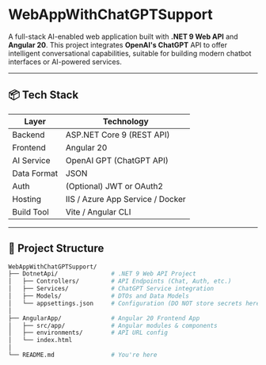 # WebAppWithChatGPTSupport

A full-stack AI-enabled web application built with **.NET 9 Web API** and **Angular 20**. This project integrates **OpenAI's ChatGPT** API to offer intelligent conversational capabilities, suitable for building modern chatbot interfaces or AI-powered services.

---

## 📦 Tech Stack

| Layer       | Technology               |
|-------------|--------------------------|
| Backend     | ASP.NET Core 9 (REST API)|
| Frontend    | Angular 20               |
| AI Service  | OpenAI GPT (ChatGPT API) |
| Data Format | JSON                     |
| Auth        | (Optional) JWT or OAuth2 |
| Hosting     | IIS / Azure App Service / Docker |
| Build Tool  | Vite / Angular CLI       |

---

## 📁 Project Structure

```bash
WebAppWithChatGPTSupport/
├── DotnetApi/               # .NET 9 Web API Project
│   ├── Controllers/         # API Endpoints (Chat, Auth, etc.)
│   ├── Services/            # ChatGPT Service integration
│   ├── Models/              # DTOs and Data Models
│   └── appsettings.json     # Configuration (DO NOT store secrets here)
│
├── AngularApp/              # Angular 20 Frontend App
│   ├── src/app/             # Angular modules & components
│   ├── environments/        # API URL config
│   └── index.html
│
└── README.md                # You're here
